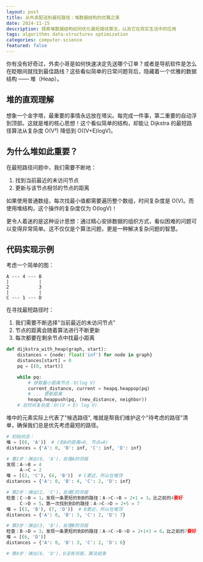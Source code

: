 ```yaml
---
layout: post
title: 从外卖配送到最短路径：堆数据结构的优雅之美
date: 2024-11-15
description: 探索堆数据结构如何优化最短路径算法，以及它在现实生活中的应用
tags: algorithms data-structures optimization
categories: computer-science
featured: false
---
```


你有没有好奇过，外卖小哥是如何快速决定先送哪个订单？或者是导航软件是怎么在眨眼间就找到最佳路线？这些看似简单的日常问题背后，隐藏着一个优雅的数据结构 —— 堆（Heap）。

## 堆的直观理解

想象一个金字塔，最重要的事情永远放在塔尖。每完成一件事，第二重要的自动浮到顶部。这就是堆的核心思想！这个看似简单的结构，却能让 Dijkstra 的最短路径算法从复杂度 O(V²) 降低到 O((V+E)logV)。

## 为什么堆如此重要？

在最短路径问题中，我们需要不断地：

1. 找到当前最近的未访问节点
2. 更新与该节点相邻的节点的距离

如果使用普通数组，每次找最小值都需要遍历整个数组，时间复杂度是 O(V)。而使用堆结构，这个操作的复杂度仅为 O(logV)！

更令人着迷的是这种设计思想：通过精心安排数据的组织方式，看似困难的问题可以变得异常简单。这不仅仅是个算法问题，更是一种解决复杂问题的智慧。

## 代码实现示例

考虑一个简单的图：

```
A --- 4 --- B
|           |
2           3
|           |
C --- 1 --- D
```

在寻找最短路径时：

1. 我们需要不断选择"当前最近的未访问节点"
2. 节点的距离会随着算法进行不断更新
3. 每次都要在剩余节点中找最小距离

```python
def dijkstra_with_heap(graph, start):
    distances = {node: float('inf') for node in graph}
    distances[start] = 0
    pq = [(0, start)]

    while pq:
        # 获取最小距离节点：O(log V)
        current_distance, current = heapq.heappop(pq)
        # ... 更新距离
        heapq.heappush(pq, (new_distance, neighbor))
    # 总时间复杂度：O((V + E) log V)
```

堆中的元素实际上代表了"候选路径", 堆就是帮我们维护这个"待考虑的路径"清单，确保我们总是优先考虑最短的路径。

```python
# 初始状态：
堆 = [(0, 'A')]  # (到A的距离=0, 节点=A)
distances = {'A': 0, 'B': inf, 'C': inf, 'D': inf}

# 第1步：弹出(0, 'A')，处理A的邻居
发现：A->B = 4
     A->C = 2
堆 = [(2, 'C'), (4, 'B')]  # C更近，所以在堆顶
distances = {'A': 0, 'B': 4, 'C': 2, 'D': inf}

# 第2步：弹出(2, 'C')，处理C的邻居
检查：C->B = 1，发现一条更短的到B的路径：A->C->B = 2+1 = 3，比之前的4要好
     C->D = 5，第一次找到到D的路径：A->C->D = 2+5 = 7
堆 = [(3, 'B'), (7, 'D')]  # B更近，所以在堆顶
distances = {'A': 0, 'B': 3, 'C': 2, 'D': 7}

# 第3步：弹出(3, 'B')，处理B的邻居
检查：B->D = 3，发现一条更短的到D的路径：A->C->B->D = 2+1+3 = 6，比之前的7要好
堆 = [(6, 'D')]
distances = {'A': 0, 'B': 3, 'C': 2, 'D': 6}

# 第4步：弹出(6, 'D')，D没有邻居，算法结束
```
